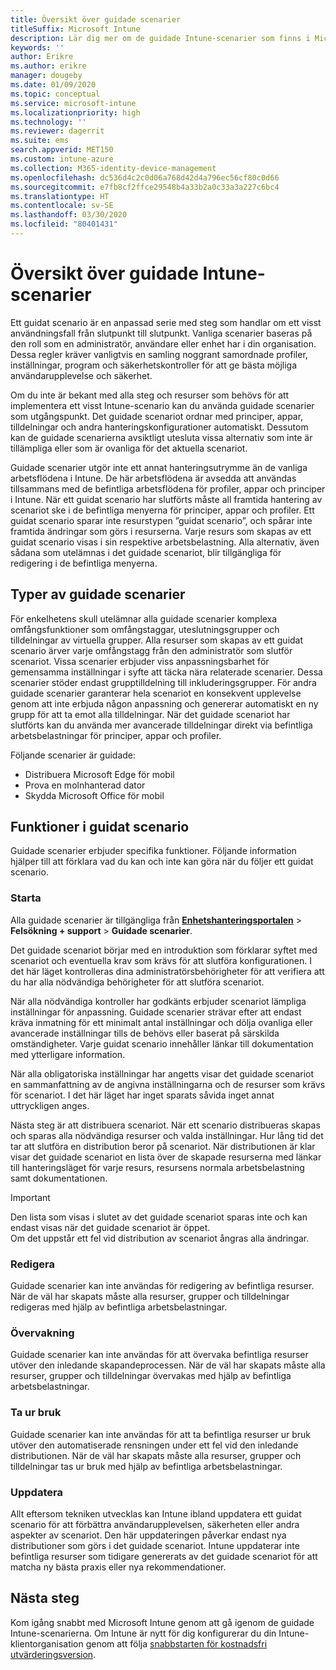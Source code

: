 ```yaml
---
title: Översikt över guidade scenarier
titleSuffix: Microsoft Intune
description: Lär dig mer om de guidade Intune-scenarier som finns i Microsoft 365-enhetshanteringsportalen.
keywords: ''
author: Erikre
ms.author: erikre
manager: dougeby
ms.date: 01/09/2020
ms.topic: conceptual
ms.service: microsoft-intune
ms.localizationpriority: high
ms.technology: ''
ms.reviewer: dagerrit
ms.suite: ems
search.appverid: MET150
ms.custom: intune-azure
ms.collection: M365-identity-device-management
ms.openlocfilehash: dc536d4c2c0d06a768d42d4a796ec56cf80c0d66
ms.sourcegitcommit: e7fb8cf2ffce29548b4a33b2a0c33a3a227c6bc4
ms.translationtype: HT
ms.contentlocale: sv-SE
ms.lasthandoff: 03/30/2020
ms.locfileid: "80401431"
---
```

# <a name="intune-guided-scenarios-overview"></a>Översikt över guidade Intune-scenarier 

Ett guidat scenario är en anpassad serie med steg som handlar om ett visst användningsfall från slutpunkt till slutpunkt. Vanliga scenarier baseras på den roll som en administratör, användare eller enhet har i din organisation. Dessa regler kräver vanligtvis en samling noggrant samordnade profiler, inställningar, program och säkerhetskontroller för att ge bästa möjliga användarupplevelse och säkerhet.    

Om du inte är bekant med alla steg och resurser som behövs för att implementera ett visst Intune-scenario kan du använda guidade scenarier som utgångspunkt. Det guidade scenariot ordnar med principer, appar, tilldelningar och andra hanteringskonfigurationer automatiskt. Dessutom kan de guidade scenarierna avsiktligt utesluta vissa alternativ som inte är tillämpliga eller som är ovanliga för det aktuella scenariot. 

Guidade scenarier utgör inte ett annat hanteringsutrymme än de vanliga arbetsflödena i Intune. De här arbetsflödena är avsedda att användas tillsammans med de befintliga arbetsflödena för profiler, appar och principer i Intune. När ett guidat scenario har slutförts måste all framtida hantering av scenariot ske i de befintliga menyerna för principer, appar och profiler. Ett guidat scenario sparar inte resurstypen ”guidat scenario”, och spårar inte framtida ändringar som görs i resurserna. Varje resurs som skapas av ett guidat scenario visas i sin respektive arbetsbelastning. Alla alternativ, även sådana som utelämnas i det guidade scenariot, blir tillgängliga för redigering i de befintliga menyerna.  

## <a name="types-of-guided-scenarios"></a>Typer av guidade scenarier 

För enkelhetens skull utelämnar alla guidade scenarier komplexa omfångsfunktioner som omfångstaggar, uteslutningsgrupper och tilldelningar av virtuella grupper. Alla resurser som skapas av ett guidat scenario ärver varje omfångstagg från den administratör som slutför scenariot. Vissa scenarier erbjuder viss anpassningsbarhet för gemensamma inställningar i syfte att täcka nära relaterade scenarier. Dessa scenarier stöder endast grupptilldelning till inkluderingsgrupper. För andra guidade scenarier garanterar hela scenariot en konsekvent upplevelse genom att inte erbjuda någon anpassning och genererar automatiskt en ny grupp för att ta emot alla tilldelningar. När det guidade scenariot har slutförts kan du använda mer avancerade tilldelningar direkt via befintliga arbetsbelastningar för principer, appar och profiler.  

Följande scenarier är guidade: 
- Distribuera Microsoft Edge för mobil 
- Prova en molnhanterad dator
- Skydda Microsoft Office för mobil 

## <a name="guided-scenario-functionality"></a>Funktioner i guidat scenario 

Guidade scenarier erbjuder specifika funktioner. Följande information hjälper till att förklara vad du kan och inte kan göra när du följer ett guidat scenario.

### <a name="launching"></a>Starta  

Alla guidade scenarier är tillgängliga från **[Enhetshanteringsportalen](https://endpoint.microsoft.com)**  > **Felsökning + support** > **Guidade scenarier**. 

Det guidade scenariot börjar med en introduktion som förklarar syftet med scenariot och eventuella krav som krävs för att slutföra konfigurationen. I det här läget kontrolleras dina administratörsbehörigheter för att verifiera att du har alla nödvändiga behörigheter för att slutföra scenariot.  

När alla nödvändiga kontroller har godkänts erbjuder scenariot lämpliga inställningar för anpassning. Guidade scenarier strävar efter att endast kräva inmatning för ett minimalt antal inställningar och dölja ovanliga eller avancerade inställningar tills de behövs eller baserat på särskilda omständigheter. Varje guidat scenario innehåller länkar till dokumentation med ytterligare information. 

När alla obligatoriska inställningar har angetts visar det guidade scenariot en sammanfattning av de angivna inställningarna och de resurser som krävs för scenariot. I det här läget har inget sparats såvida inget annat uttryckligen anges.

Nästa steg är att distribuera scenariot. När ett scenario distribueras skapas och sparas alla nödvändiga resurser och valda inställningar. Hur lång tid det tar att slutföra en distribution beror på scenariot. När distributionen är klar visar det guidade scenariot en lista över de skapade resurserna med länkar till hanteringsläget för varje resurs, resursens normala arbetsbelastning samt dokumentationen. 

> [!IMPORTANT]
> Den lista som visas i slutet av det guidade scenariot sparas inte och kan endast visas när det guidade scenariot är öppet.  
Om det uppstår ett fel vid distribution av scenariot ångras alla ändringar. 

### <a name="editing"></a>Redigera 

Guidade scenarier kan inte användas för redigering av befintliga resurser. När de väl har skapats måste alla resurser, grupper och tilldelningar redigeras med hjälp av befintliga arbetsbelastningar.

### <a name="monitoring"></a>Övervakning 

Guidade scenarier kan inte användas för att övervaka befintliga resurser utöver den inledande skapandeprocessen. När de väl har skapats måste alla resurser, grupper och tilldelningar övervakas med hjälp av befintliga arbetsbelastningar. 

### <a name="retiring"></a>Ta ur bruk 

Guidade scenarier kan inte användas för att ta befintliga resurser ur bruk utöver den automatiserade rensningen under ett fel vid den inledande distributionen. När de väl har skapats måste alla resurser, grupper och tilldelningar tas ur bruk med hjälp av befintliga arbetsbelastningar. 

### <a name="updating"></a>Uppdatera

Allt eftersom tekniken utvecklas kan Intune ibland uppdatera ett guidat scenario för att förbättra användarupplevelsen, säkerheten eller andra aspekter av scenariot. Den här uppdateringen påverkar endast nya distributioner som görs i det guidade scenariot. Intune uppdaterar inte befintliga resurser som tidigare genererats av det guidade scenariot för att matcha ny bästa praxis eller nya rekommendationer.  

## <a name="next-steps"></a>Nästa steg

Kom igång snabbt med Microsoft Intune genom att gå igenom de guidade Intune-scenarierna. Om Intune är nytt för dig konfigurerar du din Intune-klientorganisation genom att följa [snabbstarten för kostnadsfri utvärderingsversion](free-trial-sign-up.md).
